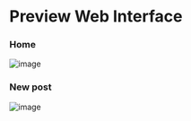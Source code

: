 # Preview Web Interface

### Home
![image](https://i.imgur.com/EuPtrQm.png)

### New post
![image](https://imgur.com/mn6N30c.png)
